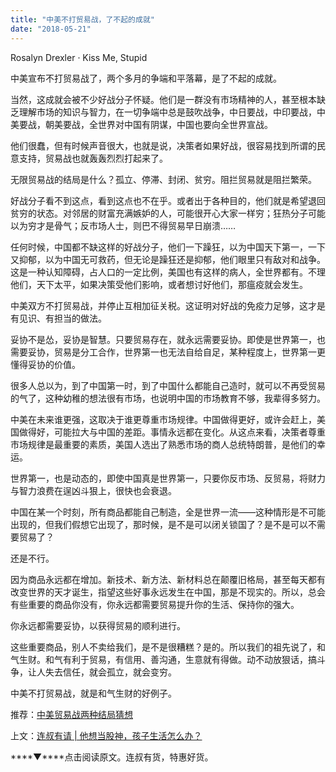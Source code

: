```yaml
---
title: "中美不打贸易战，了不起的成就"
date: "2018-05-21"
---
```


Rosalyn Drexler · Kiss Me, Stupid

中美宣布不打贸易战了，两个多月的争端和平落幕，是了不起的成就。

当然，这成就会被不少好战分子怀疑。他们是一群没有市场精神的人，甚至根本缺乏理解市场的知识与智力，在一切争端中总是鼓吹战争，中日要战，中印要战，中美要战，朝美要战，全世界对中国有阴谋，中国也要向全世界宣战。

他们很蠢，但有时候声音很大，也就是说，决策者如果好战，很容易找到所谓的民意支持，贸易战也就轰轰烈烈打起来了。

无限贸易战的结局是什么？孤立、停滞、封闭、贫穷。阻拦贸易就是阻拦繁荣。

好战分子看不到这点，看到这点也不在乎。或者出于各种目的，他们就是希望退回贫穷的状态。对邻居的财富充满嫉妒的人，可能很开心大家一样穷；狂热分子可能以为穷才是骨气；反市场人士，则巴不得贸易早日崩溃……

任何时候，中国都不缺这样的好战分子，他们一下躁狂，以为中国天下第一，一下又抑郁，以为中国无可救药，但无论是躁狂还是抑郁，他们眼里只有敌对和战争。这是一种认知障碍，占人口的一定比例，美国也有这样的病人，全世界都有。不理他们，天下太平，如果决策受他们影响，或者想讨好他们，那瘟疫就会发生。

中美双方不打贸易战，并停止互相加征关税。这证明对好战的免疫力足够，这才是有见识、有担当的做法。

妥协不是怂，妥协是智慧。只要贸易存在，就永远需要妥协。即使是世界第一，也需要妥协，贸易是分工合作，世界第一也无法自给自足，某种程度上，世界第一更懂得妥协的价值。

很多人总以为，到了中国第一时，到了中国什么都能自己造时，就可以不再受贸易的气了，这种幼稚的想法很有市场，也说明中国的市场教育不够，我辈得多努力。

中美在未来谁更强，这取决于谁更尊重市场规律。中国做得更好，或许会赶上，美国做得好，可能拉大与中国的差距。事情永远都在变化。从这点来看，决策者尊重市场规律是最重要的素质，美国人选出了熟悉市场的商人总统特朗普，是他们的幸运。

世界第一，也是动态的，即使中国真是世界第一，只要你反市场、反贸易，将财力与智力浪费在逞凶斗狠上，很快也会衰退。

中国在某一个时刻，所有商品都能自己制造，全是世界一流——这种情形是不可能出现的，但我们假想它出现了，那时候，是不是可以闭关锁国了？是不是可以不需要贸易了？

还是不行。

因为商品永远都在增加。新技术、新方法、新材料总在颠覆旧格局，甚至每天都有改变世界的天才诞生，指望这些好事永远发生在中国，那是不现实的。所以，总会有些重要的商品你没有，你永远都需要贸易提升你的生活、保持你的强大。

你永远都需要妥协，以获得贸易的顺利进行。

这些重要商品，别人不卖给我们，是不是很糟糕？是的。所以我们的祖先说了，和气生财。和气有利于贸易，有信用、善沟通，生意就有得做。动不动放狠话，搞斗争，让人失去信任，就会孤立，就会变穷。

中美不打贸易战，就是和气生财的好例子。

推荐：[中美贸易战两种结局猜想](http://mp.weixin.qq.com/s?__biz=MjM5NDU0Mjk2MQ==&mid=2651626446&idx=1&sn=bc483b07d34b47e128653c00c0a25816&chksm=bd7e1fd08a0996c6c1f78e4a339b10f2eae454522f2987b6ec8bf049552dbd0a4edbfefc2176&scene=21#wechat_redirect)

上文：[连叔有请 | 他想当股神，孩子生活怎么办？](http://mp.weixin.qq.com/s?__biz=MjM5NDU0Mjk2MQ==&mid=2651627833&idx=1&sn=0139125bd248aa4d076aa0d182b777ec&chksm=bd7e25278a09ac312d6b967d97d3d7820104ef2dafde604763c5f87e53e7321fec951048e79a&scene=21#wechat_redirect)

****▼****点击阅读原文。连叔有货，特惠好货。
